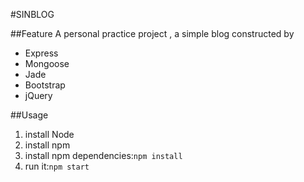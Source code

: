 #SINBLOG

##Feature
A personal practice project , a simple blog constructed by
* Express
* Mongoose
* Jade
* Bootstrap
* jQuery

##Usage
1. install Node
1. install npm
1. install npm dependencies:`npm install`
1. run it:`npm start`
